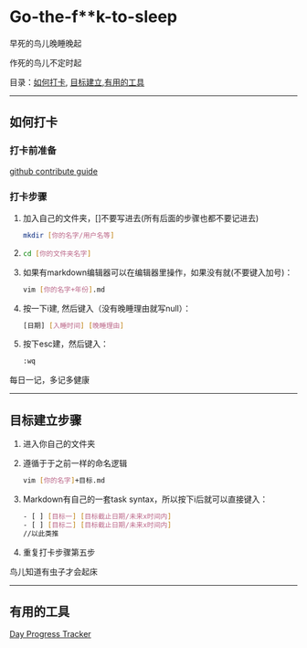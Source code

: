 # Go-the-f**k-to-sleep
早死的鸟儿晚睡晚起

作死的鸟儿不定时起

目录：[如何打卡](#如何打卡), [目标建立](#目标建立步骤),[有用的工具](#有用的工具)

---

## 如何打卡

### 打卡前准备

[github contribute guide](https://www.dataschool.io/how-to-contribute-on-github/)

### 打卡步骤

1. 加入自己的文件夹，[]不要写进去(所有后面的步骤也都不要记进去)

   ```bash
   mkdir [你的名字/用户名等]
   ```

2. ```bash
   cd [你的文件夹名字]
   ```

3. 如果有markdown编辑器可以在编辑器里操作，如果没有就(不要键入加号)：
   ```bash
   vim [你的名字+年份].md
   ```

4. 按一下i建, 然后键入（没有晚睡理由就写null）：
   ```bash 
   [日期] [入睡时间] [晚睡理由]
   ```

5. 按下esc建，然后键入：
   ```bash
   :wq
   ```

每日一记，多记多健康

---

## 目标建立步骤

1. 进入你自己的文件夹

2. 遵循于于之前一样的命名逻辑
   ```bash
   vim [你的名字]+目标.md
   ```
   
3. Markdown有自己的一套task syntax，所以按下i后就可以直接键入：
   ```bash
   - [ ] [目标一] [目标截止日期/未来x时间内]
   - [ ] [目标二] [目标截止日期/未来x时间内]
   //以此类推
   ```
   
4. 重复打卡步骤第五步

鸟儿知道有虫子才会起床

---

## 有用的工具

[Day Progress Tracker](https://github.com/tiaod/day-progress)

